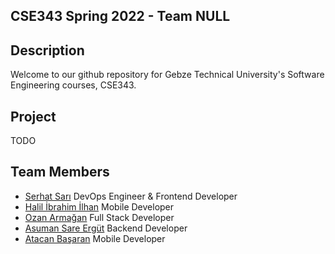 ## CSE343 Spring 2022 - Team NULL

## Description
Welcome to our github repository for Gebze Technical University's Software Engineering courses, CSE343.

## Project
TODO

## Team Members
* [Serhat Sarı](https://github.com/serhhatsari)  DevOps Engineer & Frontend Developer  
* [Halil İbrahim İlhan](https://github.com/hybrayhem)  Mobile Developer  
* [Ozan Armağan](https://github.com/ozanarmagan)  Full Stack Developer  
* [Asuman Sare Ergüt](https://github.com/asumansaree)  Backend Developer  
* [Atacan Başaran](https://github.com/Tefoni)    Mobile Developer 
